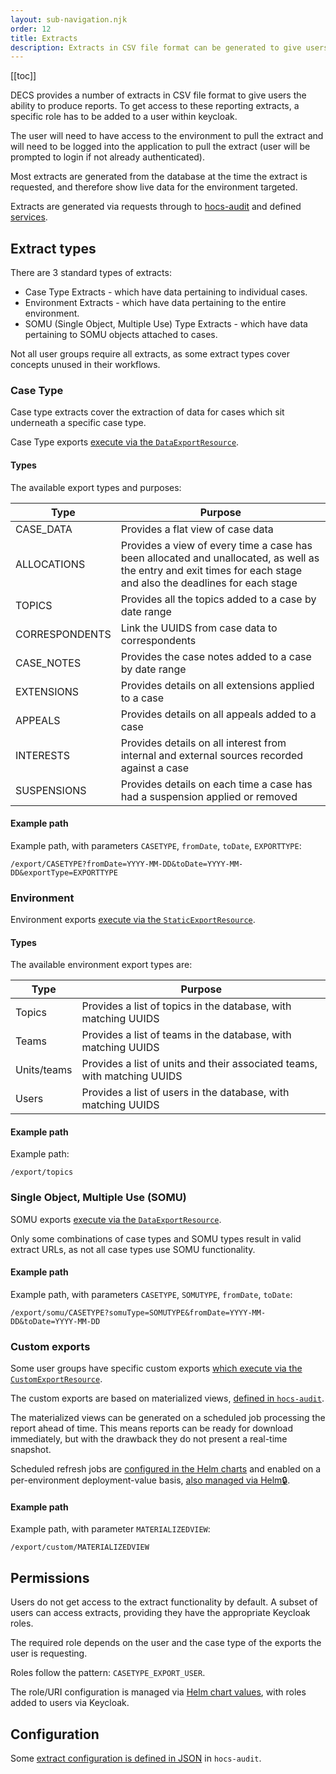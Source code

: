 ```yaml
---
layout: sub-navigation.njk
order: 12
title: Extracts
description: Extracts in CSV file format can be generated to give users the ability to produce reports.
---
```


[[toc]]

DECS provides a number of extracts in CSV file format to give users the ability to produce reports. To get access to these reporting extracts, a specific role has to be added to a user within keycloak.

The user will need to have access to the environment to pull the extract and will need to be logged into the application to pull the extract (user will be prompted to login if not already authenticated).

Most extracts are generated from the database at the time the extract is requested, and therefore show live data for the environment targeted.

Extracts are generated via requests through to [hocs-audit](https://github.com/UKHomeOffice/hocs-audit) and defined [services](https://github.com/UKHomeOffice/hocs-audit/tree/main/src/main/java/uk/gov/digital/ho/hocs/audit/service).

## Extract types
There are 3 standard types of extracts:

- Case Type Extracts - which have data pertaining to individual cases.
- Environment Extracts - which have data pertaining to the entire environment.
- SOMU (Single Object, Multiple Use) Type Extracts - which have data pertaining to SOMU objects attached to cases.

Not all user groups require all extracts, as some extract types cover concepts unused in their workflows.

### Case Type
Case type extracts cover the extraction of data for cases which sit underneath a specific case type.

Case Type exports [execute via the `DataExportResource`](https://github.com/UKHomeOffice/hocs-audit/blob/main/src/main/java/uk/gov/digital/ho/hocs/audit/entrypoint/DataExportResource.java).

#### Types
The available export types and purposes:

| Type           | Purpose                                                                                                                                                           |
|----------------|-------------------------------------------------------------------------------------------------------------------------------------------------------------------|
| CASE_DATA      | Provides a flat view of case data                                                                                                                                 |
| ALLOCATIONS    | Provides a view of every time a case has been allocated and unallocated, as well as the entry and exit times for each stage and also the deadlines for each stage |
| TOPICS         | Provides all the topics added to a case by date range                                                                                                             |
| CORRESPONDENTS | Link the UUIDS from case data to correspondents                                                                                                                   |
| CASE_NOTES     | Provides the case notes added to a case by date range                                                                                                             |
| EXTENSIONS     | Provides details on all extensions applied to a case                                                                                                              |
| APPEALS        | Provides details on all appeals added to a case                                                                                                                   |
| INTERESTS      | Provides details on all interest from internal and external sources recorded against a case                                                                       |
| SUSPENSIONS    | Provides details on each time a case has had a suspension applied or removed                                                                                      |

#### Example path
Example path, with parameters `CASETYPE`, `fromDate`, `toDate`, `EXPORTTYPE`:
```
/export/CASETYPE?fromDate=YYYY-MM-DD&toDate=YYYY-MM-DD&exportType=EXPORTTYPE
```

### Environment 
Environment exports [execute via the `StaticExportResource`](https://github.com/UKHomeOffice/hocs-audit/blob/main/src/main/java/uk/gov/digital/ho/hocs/audit/entrypoint/StaticExportResource.java).

#### Types
The available environment export types are:

| Type        | Purpose                                                                  |
|-------------|--------------------------------------------------------------------------|
| Topics      | Provides a list of topics in the database, with matching UUIDS           |
| Teams       | Provides a list of teams in the database, with matching UUIDS            |
| Units/teams | Provides a list of units and their associated teams, with matching UUIDS |
| Users       | Provides a list of users in the database, with matching UUIDS            |

#### Example path
Example path:
```
/export/topics
```

### Single Object, Multiple Use (SOMU)
SOMU exports [execute via the `DataExportResource`](https://github.com/UKHomeOffice/hocs-audit/blob/main/src/main/java/uk/gov/digital/ho/hocs/audit/entrypoint/DataExportResource.java#L86).

Only some combinations of case types and SOMU types result in valid extract URLs, as not all case types use SOMU functionality.

#### Example path
Example path, with parameters `CASETYPE`, `SOMUTYPE`, `fromDate`, `toDate`:
```
/export/somu/CASETYPE?somuType=SOMUTYPE&fromDate=YYYY-MM-DD&toDate=YYYY-MM-DD
```

### Custom exports
Some user groups have specific custom exports [which execute via the `CustomExportResource`](https://github.com/UKHomeOffice/hocs-audit/blob/main/src/main/java/uk/gov/digital/ho/hocs/audit/entrypoint/CustomExportResource.java#L29).

The custom exports are based on materialized views, [defined in `hocs-audit`](https://github.com/UKHomeOffice/hocs-audit/blob/main/config/materializedviews/Audit-Schema-DataUpdates.sql).

The materialized views can be generated on a scheduled job processing the report ahead of time. This means reports can be ready for download immediately, but with the drawback they do not present a real-time snapshot.

Scheduled refresh jobs are [configured in the Helm charts](https://github.com/UKHomeOffice/hocs-helm-charts/blob/main/charts/hocs-audit/templates/refresh-dcu-cases-view-job.yaml) and enabled on a per-environment deployment-value basis, [also managed via Helm🔒️](https://github.com/UKHomeOffice/hocs-deployments-prod).

#### Example path
Example path, with parameter `MATERIALIZEDVIEW`:
```
/export/custom/MATERIALIZEDVIEW
```

## Permissions
Users do not get access to the extract functionality by default. A subset of users can access extracts, providing they have the appropriate Keycloak roles.

The required role depends on the user and the case type of the exports the user is requesting.

Roles follow the pattern: `CASETYPE_EXPORT_USER`.

The role/URI configuration is managed via [Helm chart values](https://github.com/UKHomeOffice/hocs-helm-charts/blob/main/charts/hocs-extracts/values.yaml#L51), with roles added to users via Keycloak.

## Configuration
Some [extract configuration is defined in JSON](https://github.com/UKHomeOffice/hocs-audit/tree/main/src/main/resources/config) in `hocs-audit`.

